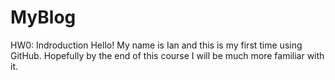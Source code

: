 # MyBlog

HW0: Indroduction
Hello! My name is Ian and this is my first time using GitHub. Hopefully by the end of this course I will be much more familiar with it.
